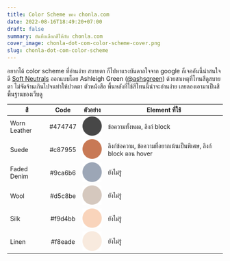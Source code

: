 ```yaml
---
title: Color Scheme ของ chonla.com
date: 2022-08-16T18:49:20+07:00
draft: false
summary: บันทึกเลือกสีให้กับ chonla.com
cover_image: chonla-dot-com-color-scheme-cover.png
slug: chonla-dot-com-color-scheme
---
```


อยากได้ color scheme ที่อ่านง่าย สบายตา ก็ไปหาแรงบันดาลใจจาก google ก็เจออันนี้น่าสนใจดี [Soft Neutrals](https://dribbble.com/shots/10053442-neutrals) ออกแบบโดย Ashleigh Green ([@ashsgreen](https://dribbble.com/ashsgreen)) ด้วยสาเหตุที่โทนสีดูสบายตา ไม่จัดจ้านเกินไปจนทำให้ปวดตา ตัวหนังสือ พื้นหลังที่ใช้สีโทนนี้น่าจะอ่านง่าย เลยลองเอามาเป็นสีพื้นฐานของเว็บดู

| สี | Code | ตัวอย่าง | Element ที่ใช้ |
| - | :-: | :-: | - |
| Worn Leather | #474747 | ![](worn-leather.svg) | ข้อความทั้งหมด, ลิงก์ block |
| Suede | #c87955 | ![](suede.svg) | ลิงก์ข้อความ, ข้อความที่อยากเน้นเป็นพิเศษ, ลิงก์ block ตอน hover |
| Faded Denim | #9ca6b6 | ![](faded-denim.svg) | ยังไม่รู้ |
| Wool | #d5c8be | ![](wool.svg) | ยังไม่รู้ |
| Silk | #f9d4bb | ![](silk.svg) | ยังไม่รู้ |
| Linen | #f8eade | ![](linen.svg) | ยังไม่รู้ |

